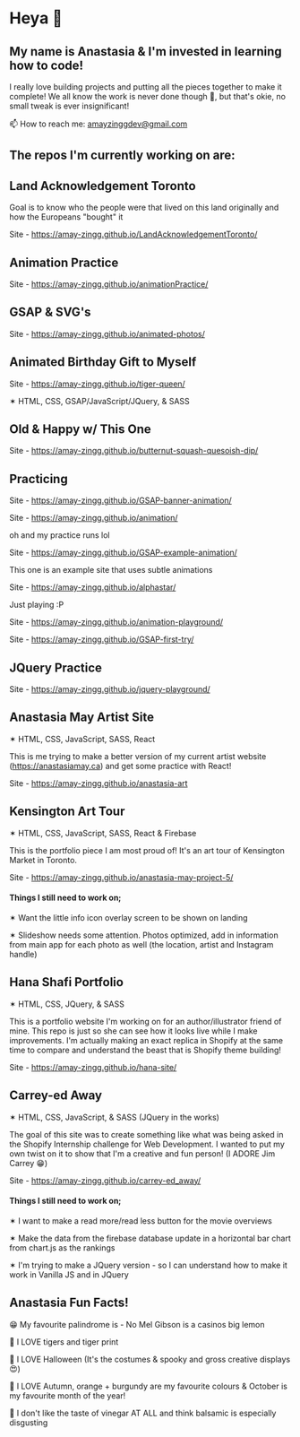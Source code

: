 # Heya 👋

## My name is Anastasia & I'm invested in learning how to code!

I really love building projects and putting all the pieces together to make it complete! 
We all know the work is never done though 🤪, but that's okie, no small tweak is ever insignificant!

📫 How to reach me: amayzinggdev@gmail.com


## The repos I'm currently working on are: 

## Land Acknowledgement Toronto

Goal is to know who the people were that lived on this land originally and how the Europeans "bought" it

Site - https://amay-zingg.github.io/LandAcknowledgementToronto/

## Animation Practice
Site - https://amay-zingg.github.io/animationPractice/


## GSAP & SVG's

Site - https://amay-zingg.github.io/animated-photos/


## Animated Birthday Gift to Myself

Site - https://amay-zingg.github.io/tiger-queen/

✶ HTML, CSS, GSAP/JavaScript/JQuery, & SASS


## Old & Happy w/ This One
Site - https://amay-zingg.github.io/butternut-squash-quesoish-dip/



## Practicing
Site - https://amay-zingg.github.io/GSAP-banner-animation/

Site - https://amay-zingg.github.io/animation/


oh and my practice runs lol

Site - https://amay-zingg.github.io/GSAP-example-animation/


This one is an example site that uses subtle animations

Site - https://amay-zingg.github.io/alphastar/


Just playing :P

Site - https://amay-zingg.github.io/animation-playground/

Site - https://amay-zingg.github.io/GSAP-first-try/



## JQuery Practice

Site - https://amay-zingg.github.io/jquery-playground/



## Anastasia May Artist Site
✶ HTML, CSS, JavaScript, SASS, React

This is me trying to make a better version of my current artist website (https://anastasiamay.ca) and get some practice with React!

Site - https://amay-zingg.github.io/anastasia-art


## Kensington Art Tour
✶ HTML, CSS, JavaScript, SASS, React & Firebase

This is the portfolio piece I am most proud of! It's an art tour of Kensington Market in Toronto. 

Site - https://amay-zingg.github.io/anastasia-may-project-5/


#### Things I still need to work on;

✶ Want the little info icon overlay screen to be shown on landing 

✶ Slideshow needs some attention. Photos optimized, add in information from main app for each photo as well (the location, artist and Instagram handle) 


## Hana Shafi Portfolio
✶ HTML, CSS, JQuery, & SASS

This is a portfolio website I'm working on for an author/illustrator friend of mine. This repo is just so she can see how it looks live while I make improvements. I'm actually making an exact replica in Shopify at the same time to compare and understand the beast that is Shopify theme building!

Site - https://amay-zingg.github.io/hana-site/


## Carrey-ed Away
✶ HTML, CSS, JavaScript, & SASS (JQuery in the works)

The goal of this site was to create something like what was being asked in the Shopify Internship challenge for Web Development. I wanted to put my own twist on it to show that I'm a creative and fun person! (I ADORE Jim Carrey 😁)

Site - https://amay-zingg.github.io/carrey-ed_away/


#### Things I still need to work on; 

✶ I want to make a read more/read less button for the movie overviews

✶ Make the data from the firebase database update in a horizontal bar chart from chart.js as the rankings

✶ I'm trying to make a JQuery version - so I can understand how to make it work in Vanilla JS and in JQuery



## Anastasia Fun Facts!
😁 My favourite palindrome is - No Mel Gibson is a casinos big lemon

🐅 I LOVE tigers and tiger print

🎃 I LOVE Halloween (It's the costumes & spooky and gross creative displays 😍)

🍁 I LOVE Autumn, orange + burgundy are my favourite colours & October is my favourite month of the year!

🤢 I don't like the taste of vinegar AT ALL and think balsamic is especially disgusting
